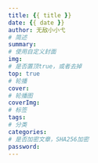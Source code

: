 ```yaml
---
title: {{ title }}
date: {{ date }}
author: 无敌小小弋
# 简述
summary:
# 使用自定义封面 
img: 
# 是否置顶true，或者去掉
top: true
# 轮播
cover:
# 轮播图
coverImg: 
# 标签
tags: 
# 分类
categories: 
# 是否加密文章，SHA256加密
password: 
---
```

